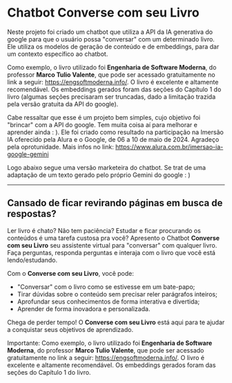 # Chatbot **Converse com seu Livro**

Neste projeto foi criado um chatbot que utiliza a API da IA generativa do google para que o usuário possa "conversar" com um determinado livro. Ele utiliza os modelos de geração de conteúdo e de embeddings, para dar um contexto específico ao chatbot.

Como exemplo, o livro utilizado foi **Engenharia de Software Moderna**, do professor **Marco Tulio Valente**, que pode ser acessado gratuitamente no link a seguir: https://engsoftmoderna.info/. O livro é excelente e altamente recomendável. Os embeddings gerados foram das seções do Capítulo 1 do livro (algumas seções precisaram ser truncadas, dado a limitação trazida pela versão gratuita da API do google).

Cabe ressaltar que esse é um projeto bem simples, cujo objetivo foi "brincar" com a API do google. Tem muita coisa aí para melhorar e aprender ainda : ). Ele foi criado como resultado na participação na Imersão IA oferecido pela Alura e o Google, de 06 a 10 de maio de 2024. Agradeço pela oprotunidade. Mais infos no link: https://www.alura.com.br/imersao-ia-google-gemini

Logo abaixo segue uma versão marketeira do chatbot. Se trat de uma adaptação de um texto gerado pelo próprio Gemini do google : )


---
## Cansado de ficar revirando páginas em busca de respostas?

Ler livro é chato? Não tem paciência? Estudar e ficar procurando os conteúdos é uma tarefa custosa pra você?
Apresento o Chatbot **Converse com seu Livro** seu assistente virtual para "conversar" com qualquer livro. Faça perguntas, responda perguntas e interaja com o livro que você está lendo/estudando.

Com o **Converse com seu Livro**, você pode:

- "Conversar" com o livro como se estivesse em um bate-papo;
- Tirar dúvidas sobre o conteúdo sem precisar reler parágrafos inteiros;
- Aprofundar seus conhecimentos de forma interativa e divertida;
- Aprender de forma inovadora e personalizada.


Chega de perder tempo! O **Converse com seu Livro** está aqui para te ajudar a conquistar seus objetivos de aprendizado.

Importante: Como exemplo, o livro utilizado foi **Engenharia de Software Moderna**, do professor **Marco Tulio Valente**, que pode ser acessado gratuitamente no link a seguir: https://engsoftmoderna.info/. O livro é excelente e altamente recomendável. Os embeddings gerados foram das seções do Capítulo 1 do livro.
